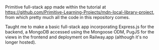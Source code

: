 Primitive full-stack app made within the tutorial at https://github.com/Primitive-Learning-Projects/mdn-local-library-project, from which pretty much all the code in this repository comes.

Taught me to make a basic full-stack app incorporating Express.js for the backend, a MongoDB accessed using the Mongoose ODM, PugJS for the views in the frontend and deployment on Railway.app (although it's no longer hosted).